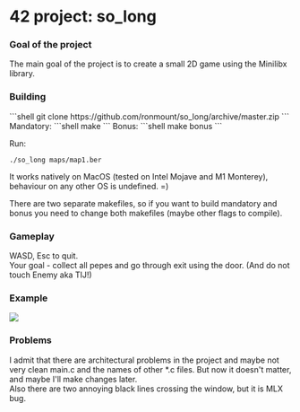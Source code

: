 <h1>42 project: so_long</h1>

<h3>Goal of the project</h3>
The main goal of the project is to create a small 2D game using the Minilibx library.

<h3>Building</h3>
```shell
git clone https://github.com/ronmount/so_long/archive/master.zip
```
Mandatory:
```shell
make
```
Bonus:
```shell
make bonus
```

Run:
```shell
./so_long maps/map1.ber
```
It works natively on MacOS (tested on Intel Mojave and M1 Monterey), behaviour on any other OS is undefined. =)

There are two separate makefiles, so if you want to build mandatory and bonus you need to change both makefiles (maybe other flags to compile).

<h3>Gameplay</h3>
WASD, Esc to quit. </br>
Your goal - collect all pepes and go through exit using the door. (And do not touch Enemy aka TIJ!)

<h3>Example</h3>

<img src="https://tlgur.com/d/8l6KqZDg">


<h3>Problems</h3>
I admit that there are architectural problems in the project and maybe not very clean main.c and the names of other *.c files. But now it doesn't matter, and maybe I'll make changes later.</br>
Also there are two annoying black lines crossing the window, but it is MLX bug.